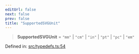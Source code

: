 ```yaml
---
editUrl: false
next: false
prev: false
title: "SupportedSVGUnit"
---
```


> **SupportedSVGUnit** = `"mm"` \| `"cm"` \| `"in"` \| `"pt"` \| `"pc"` \| `"em"`

Defined in: [src/typedefs.ts:54](https://github.com/fabricjs/fabric.js/blob/e114448a1bce9b68a3e1bba337bc0c83a35c1aa5/src/typedefs.ts#L54)
